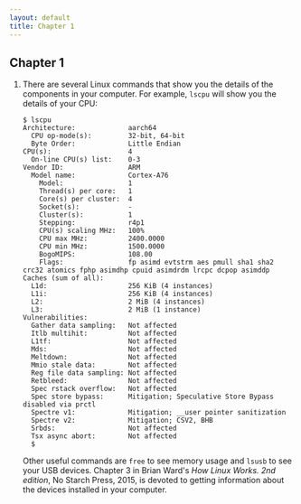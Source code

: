 ```yaml
---
layout: default
title: Chapter 1
---
```


## Chapter 1

1.  There are several Linux commands that show you the details of the components in your computer. For example, `lscpu` will show you the details of your CPU:
   
    ``` Terminal dialog
    $ lscpu
    Architecture:             aarch64
      CPU op-mode(s):         32-bit, 64-bit
      Byte Order:             Little Endian
    CPU(s):                   4
      On-line CPU(s) list:    0-3
    Vendor ID:                ARM
      Model name:             Cortex-A76
        Model:                1
        Thread(s) per core:   1
        Core(s) per cluster:  4
        Socket(s):            -
        Cluster(s):           1
        Stepping:             r4p1
        CPU(s) scaling MHz:   100%
        CPU max MHz:          2400.0000
        CPU min MHz:          1500.0000
        BogoMIPS:             108.00
        Flags:                fp asimd evtstrm aes pmull sha1 sha2 crc32 atomics fphp asimdhp cpuid asimdrdm lrcpc dcpop asimddp
    Caches (sum of all):      
      L1d:                    256 KiB (4 instances)
      L1i:                    256 KiB (4 instances)
      L2:                     2 MiB (4 instances)
      L3:                     2 MiB (1 instance)
    Vulnerabilities:          
      Gather data sampling:   Not affected
      Itlb multihit:          Not affected
      L1tf:                   Not affected
      Mds:                    Not affected
      Meltdown:               Not affected
      Mmio stale data:        Not affected
      Reg file data sampling: Not affected
      Retbleed:               Not affected
      Spec rstack overflow:   Not affected
      Spec store bypass:      Mitigation; Speculative Store Bypass disabled via prctl
      Spectre v1:             Mitigation; __user pointer sanitization
      Spectre v2:             Mitigation; CSV2, BHB
      Srbds:                  Not affected
      Tsx async abort:        Not affected
      $
    ```
    Other useful commands are `free` to see memory usage and `lsusb` to see your USB devices.
    Chapter 3 in Brian Ward's *How Linux Works. 2nd edition*, No Starch Press, 2015, is devoted to getting information about the devices installed in your computer.
